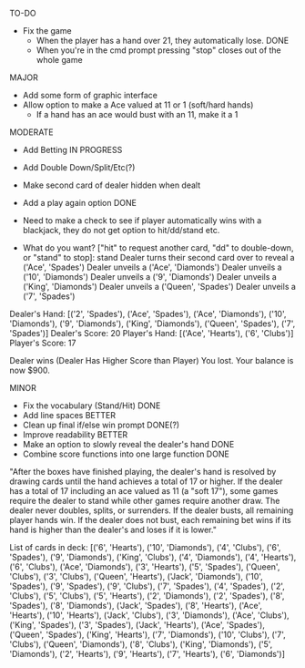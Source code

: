 TO-DO

- Fix the game
    - When the player has a hand over 21, they automatically lose. DONE
    - When you're in the cmd prompt pressing "stop" closes out of the whole game

MAJOR
 - Add some form of graphic interface
 - Allow option to make a Ace valued at 11 or 1 (soft/hard hands)
    - If a hand has an ace would bust with an 11, make it a 1


MODERATE 
 - Add Betting IN PROGRESS
 - Add Double Down/Split/Etc(?)
 - Make second card of dealer hidden when dealt
 - Add a play again option DONE
 - Need to make a check to see if player automatically wins with a blackjack, they do not get option to hit/dd/stand etc.

 - What do you want? ["hit" to request another card, "dd" to double-down, or "stand" to stop]: stand
Dealer turns their second card over to reveal a ('Ace', 'Spades')
Dealer unveils a ('Ace', 'Diamonds')
Dealer unveils a ('10', 'Diamonds')
Dealer unveils a ('9', 'Diamonds')
Dealer unveils a ('King', 'Diamonds')
Dealer unveils a ('Queen', 'Spades')
Dealer unveils a ('7', 'Spades')

Dealer's Hand: [('2', 'Spades'), ('Ace', 'Spades'), ('Ace', 'Diamonds'), ('10', 'Diamonds'), ('9', 'Diamonds'), 
('King', 'Diamonds'), ('Queen', 'Spades'), ('7', 'Spades')]
Dealer's Score: 20
Player's Hand: [('Ace', 'Hearts'), ('6', 'Clubs')]
Player's Score: 17

Dealer wins (Dealer Has Higher Score than Player)
You lost. Your balance is now $900.

MINOR
 - Fix the vocabulary (Stand/Hit) DONE
 - Add line spaces BETTER
 - Clean up final if/else win prompt DONE(?)
 - Improve readability BETTER
 - Make an option to slowly reveal the dealer's hand DONE
 - Combine score functions into one large function DONE


"After the boxes have finished playing, the dealer's hand is resolved by drawing cards until the hand achieves a total of 17 or higher. If the dealer has a total of 17 including an ace valued as 11 (a "soft 17"), some games require the dealer to stand while other games require another draw. The dealer never doubles, splits, or surrenders. If the dealer busts, all remaining player hands win. If the dealer does not bust, each remaining bet wins if its hand is higher than the dealer's and loses if it is lower."

List of cards in deck:
[('6', 'Hearts'), ('10', 'Diamonds'), ('4', 'Clubs'), ('6', 'Spades'), ('9', 'Diamonds'), ('King', 'Clubs'), ('4', 'Diamonds'), ('4', 'Hearts'), ('6', 'Clubs'), ('Ace', 'Diamonds'), ('3', 'Hearts'), ('5', 'Spades'), ('Queen', 'Clubs'), ('3', 'Clubs'), ('Queen', 'Hearts'), ('Jack', 'Diamonds'), ('10', 'Spades'), ('9', 'Spades'), ('9', 'Clubs'), ('7', 'Spades'), ('4', 'Spades'), ('2', 'Clubs'), ('5', 'Clubs'), ('5', 'Hearts'), ('2', 'Diamonds'), ('2', 'Spades'), ('8', 'Spades'), ('8', 'Diamonds'), ('Jack', 'Spades'), ('8', 'Hearts'), ('Ace', 'Hearts'), ('10', 'Hearts'), ('Jack', 'Clubs'), ('3', 'Diamonds'), ('Ace', 'Clubs'), ('King', 'Spades'), ('3', 'Spades'), ('Jack', 'Hearts'), ('Ace', 'Spades'), ('Queen', 'Spades'), ('King', 'Hearts'), ('7', 'Diamonds'), ('10', 'Clubs'), ('7', 'Clubs'), ('Queen', 'Diamonds'), ('8', 'Clubs'), ('King', 'Diamonds'), ('5', 'Diamonds'), ('2', 'Hearts'), ('9', 'Hearts'), ('7', 'Hearts'), ('6', 'Diamonds')]